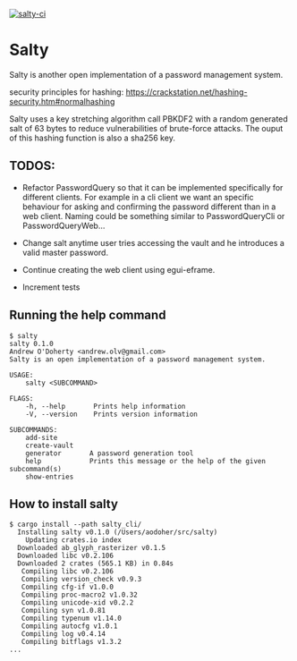 [![salty-ci](https://github.com/andrw85/salty/actions/workflows/rust.yml/badge.svg)](https://github.com/andrw85/salty/actions/workflows/rust.yml)

# Salty
Salty is another open implementation of a password management system.

security principles for hashing: https://crackstation.net/hashing-security.htm#normalhashing

Salty uses a key stretching algorithm call PBKDF2 with a random generated salt of 63 bytes to reduce vulnerabilities of brute-force attacks. The ouput of this hashing function is also a sha256 key.

## TODOS:

- Refactor PasswordQuery so that it can be implemented specifically for different clients. For example in a cli client we want an specific behaviour for asking and confirming the password different than in a web client. Naming could be something similar to PasswordQueryCli or PasswordQueryWeb...
- Change salt anytime user tries accessing the vault and he introduces a valid master password.

- Continue creating the web client using egui-eframe.

- Increment tests

## Running the help command

```
$ salty
salty 0.1.0
Andrew O'Doherty <andrew.olv@gmail.com>
Salty is an open implementation of a password management system.

USAGE:
    salty <SUBCOMMAND>

FLAGS:
    -h, --help       Prints help information
    -V, --version    Prints version information

SUBCOMMANDS:
    add-site
    create-vault
    generator       A password generation tool
    help            Prints this message or the help of the given subcommand(s)
    show-entries
```

## How to install salty

```
$ cargo install --path salty_cli/
  Installing salty v0.1.0 (/Users/aodoher/src/salty)
    Updating crates.io index
  Downloaded ab_glyph_rasterizer v0.1.5
  Downloaded libc v0.2.106
  Downloaded 2 crates (565.1 KB) in 0.84s
   Compiling libc v0.2.106
   Compiling version_check v0.9.3
   Compiling cfg-if v1.0.0
   Compiling proc-macro2 v1.0.32
   Compiling unicode-xid v0.2.2
   Compiling syn v1.0.81
   Compiling typenum v1.14.0
   Compiling autocfg v1.0.1
   Compiling log v0.4.14
   Compiling bitflags v1.3.2
...
```
